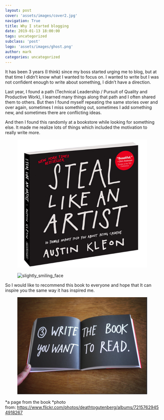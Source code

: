 ```yaml
---
layout: post
cover: 'assets/images/cover2.jpg'
navigation: True
title: Why I started blogging
date: 2019-01-13 18:00:00
tags: uncategorized
subclass: 'post'
logo: 'assets/images/ghost.png'
author: mark
categories: uncategorized
---
```

<!-- wp:paragraph -->  <p>It has been 3 years (I think) since my boss started urging me to blog, but at that time I didn’t know what I wanted to focus on. I wanted to write but I was not confident enough to write about something, I didn’t have a direction.</p>  <!-- /wp:paragraph -->    <!-- wp:paragraph -->  <p>Last year, I found a path (Technical Leadership / Pursuit of Quality and Productive Work), I learned many things along that path and I often shared them to others. But then I found myself repeating the same stories over and over again, sometimes I miss something out, sometimes I add something new, and sometimes there are conflicting ideas.</p>  <!-- /wp:paragraph -->    <!-- wp:paragraph -->  <p>And then I found this randomly at a bookstore while looking for something else. It made me realize lots of things which included the motivation to really write more.</p>  <!-- /wp:paragraph -->    <!-- wp:image -->  <figure class="wp-block-image"><img src="https://github.com/markanthonyrosario/markanthonyrosario.github.io/raw/master/assets/postimages/austin_keon_steal_like_an_artist.png" alt="austin_kleon_steal_like_an_artist"/></figure>  <!-- /wp:image -->    <!-- wp:image -->  <figure class="wp-block-image"><img src="https://github.githubassets.com/images/icons/emoji/unicode/1f642.png" alt="slightly_smiling_face"/></figure>  <!-- /wp:image -->    <!-- wp:paragraph -->  <p>So I would like to recommend this book to everyone and hope that It can inspire you the same way it has inspired me. <br></p>  <!-- /wp:paragraph -->    <!-- wp:image -->  <figure class="wp-block-image"><img src="https://github.com/markanthonyrosario/markanthonyrosario.github.io/raw/master/assets/postimages/austin_kleon_write_the_book_you_want_to_read.png" alt="Write the book you want to read"/></figure>  <!-- /wp:image -->    <!-- wp:paragraph -->  <p>*a page from the book *photo from: <a href="https://www.flickr.com/photos/deathtogutenberg/albums/72157629454918267">https://www.flickr.com/photos/deathtogutenberg/albums/72157629454918267</a></p>  <!-- /wp:paragraph -->
